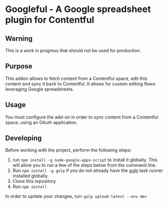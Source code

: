 # Googleful - A Google spreadsheet plugin for Contentful

## Warning

This is a work in progress that should not be used for production.

## Purpose

This addon allows to fetch content from a Contentful space, edit this content and sync it back to Contentful.
It allows for custom editing flows leveraging Google spreadsheets.

## Usage

You must configure the add-on in order to sync content from a Contentful space, using an OAuth application.

## Developing

Before working with the project, perform the following steps:

1. run `npm install -g node-google-apps-script` to install it globally. This will allow you to run a few of the steps below from the command line.
2. Run `npm install -g gulp` if you do not already have the [gulp](http://gulpjs.com/) task runner installed globally.
3. Clone this repository
4. Run `npm install`

In order to update your changes, run: `gulp upload-latest --env dev`
